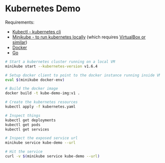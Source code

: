 # Kubernetes Demo

Requirements:

- [Kubectl - kubernetes cli](https://kubernetes.io/docs/tasks/tools/install-kubectl/)
- [Minikube - to run kubernetes locally](https://github.com/kubernetes/minikube#installation) (which requires [VirtualBox or similar](https://github.com/kubernetes/minikube#requirements))
- [Docker](https://docs.docker.com/engine/installation/)
- [Go](https://golang.org/doc/install)

```sh
# Start a kubernetes cluster running on a local VM
minikube start --kubernetes-version v1.6.4

# Setup docker client to point to the docker instance running inside VM
eval $(minikube docker-env)

# Build the docker image
docker build -t kube-demo-img:v1 .

# Create the kubernetes resources
kubectl apply -f kubernetes.yaml

# Inspect things
kubectl get deployments
kubectl get pods
kubectl get services

# Inspect the exposed service url
minikube service kube-demo --url

# Hit the service
curl -v $(minikube service kube-demo --url)
```
